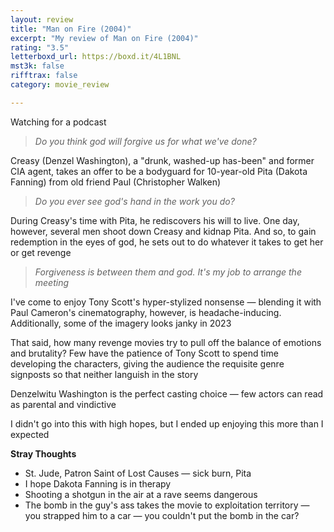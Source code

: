```yaml
---
layout: review
title: "Man on Fire (2004)"
excerpt: "My review of Man on Fire (2004)"
rating: "3.5"
letterboxd_url: https://boxd.it/4L1BNL
mst3k: false
rifftrax: false
category: movie_review

---
```


Watching for a podcast

<blockquote><i>Do you think god will forgive us for what we've done?</i></blockquote>Creasy (Denzel Washington), a "drunk, washed-up has-been" and former CIA agent, takes an offer to be a bodyguard for 10-year-old Pita (Dakota Fanning) from old friend Paul (Christopher Walken)

<blockquote><i>Do you ever see god's hand in the work you do?</i></blockquote>During Creasy's time with Pita, he rediscovers his will to live. One day, however, several men shoot down Creasy and kidnap Pita. And so, to gain redemption in the eyes of god, he sets out to do whatever it takes to get her or get revenge

<blockquote><i>Forgiveness is between them and god. It's my job to arrange the meeting</i></blockquote>I've come to enjoy Tony Scott's hyper-stylized nonsense — blending it with Paul Cameron's cinematography, however, is headache-inducing. Additionally, some of the imagery looks janky in 2023

That said, how many revenge movies try to pull off the balance of emotions and brutality? Few have the patience of Tony Scott to spend time developing the characters, giving the audience the requisite genre signposts so that neither languish in the story

Denzelwitu Washington is the perfect casting choice — few actors can read as parental and vindictive

I didn't go into this with high hopes, but I ended up enjoying this more than I expected

<b>Stray Thoughts</b>
* St. Jude, Patron Saint of Lost Causes — sick burn, Pita
* I hope Dakota Fanning is in therapy
* Shooting a shotgun in the air at a rave seems dangerous
* The bomb in the guy's ass takes the movie to exploitation territory — you strapped him to a car — you couldn't put the bomb in the car?